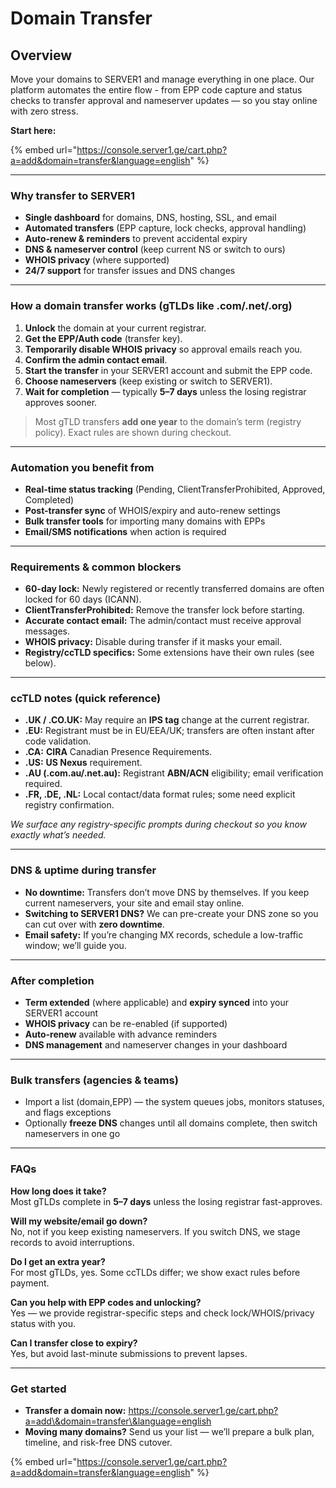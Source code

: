 # Domain Transfer

## Overview

Move your domains to SERVER1 and manage everything in one place. Our platform automates the entire flow - from EPP code capture and status checks to transfer approval and nameserver updates — so you stay online with zero stress.

**Start here:**&#x20;

{% embed url="https://console.server1.ge/cart.php?a=add&domain=transfer&language=english" %}

***

### Why transfer to SERVER1

* **Single dashboard** for domains, DNS, hosting, SSL, and email
* **Automated transfers** (EPP capture, lock checks, approval handling)
* **Auto-renew & reminders** to prevent accidental expiry
* **DNS & nameserver control** (keep current NS or switch to ours)
* **WHOIS privacy** (where supported)
* **24/7 support** for transfer issues and DNS changes

***

### How a domain transfer works (gTLDs like .com/.net/.org)

1. **Unlock** the domain at your current registrar.
2. **Get the EPP/Auth code** (transfer key).
3. **Temporarily disable WHOIS privacy** so approval emails reach you.
4. **Confirm the admin contact email**.
5. **Start the transfer** in your SERVER1 account and submit the EPP code.
6. **Choose nameservers** (keep existing or switch to SERVER1).
7. **Wait for completion** — typically **5–7 days** unless the losing registrar approves sooner.

> Most gTLD transfers **add one year** to the domain’s term (registry policy). Exact rules are shown during checkout.

***

### Automation you benefit from

* **Real-time status tracking** (Pending, ClientTransferProhibited, Approved, Completed)
* **Post-transfer sync** of WHOIS/expiry and auto-renew settings
* **Bulk transfer tools** for importing many domains with EPPs
* **Email/SMS notifications** when action is required

***

### Requirements & common blockers

* **60-day lock:** Newly registered or recently transferred domains are often locked for 60 days (ICANN).
* **ClientTransferProhibited:** Remove the transfer lock before starting.
* **Accurate contact email:** The admin/contact must receive approval messages.
* **WHOIS privacy:** Disable during transfer if it masks your email.
* **Registry/ccTLD specifics:** Some extensions have their own rules (see below).

***

### ccTLD notes (quick reference)

* **.UK / .CO.UK:** May require an **IPS tag** change at the current registrar.
* **.EU:** Registrant must be in EU/EEA/UK; transfers are often instant after code validation.
* **.CA:** **CIRA** Canadian Presence Requirements.
* **.US:** **US Nexus** requirement.
* **.AU (.com.au/.net.au):** Registrant **ABN/ACN** eligibility; email verification required.
* **.FR, .DE, .NL:** Local contact/data format rules; some need explicit registry confirmation.

_We surface any registry-specific prompts during checkout so you know exactly what’s needed._

***

### DNS & uptime during transfer

* **No downtime:** Transfers don’t move DNS by themselves. If you keep current nameservers, your site and email stay online.
* **Switching to SERVER1 DNS?** We can pre-create your DNS zone so you can cut over with **zero downtime**.
* **Email safety:** If you’re changing MX records, schedule a low-traffic window; we’ll guide you.

***

### After completion

* **Term extended** (where applicable) and **expiry synced** into your SERVER1 account
* **WHOIS privacy** can be re-enabled (if supported)
* **Auto-renew** available with advance reminders
* **DNS management** and nameserver changes in your dashboard

***

### Bulk transfers (agencies & teams)

* Import a list (domain,EPP) — the system queues jobs, monitors statuses, and flags exceptions
* Optionally **freeze DNS** changes until all domains complete, then switch nameservers in one go

***

### FAQs

**How long does it take?**\
Most gTLDs complete in **5–7 days** unless the losing registrar fast-approves.

**Will my website/email go down?**\
No, not if you keep existing nameservers. If you switch DNS, we stage records to avoid interruptions.

**Do I get an extra year?**\
For most gTLDs, yes. Some ccTLDs differ; we show exact rules before payment.

**Can you help with EPP codes and unlocking?**\
Yes — we provide registrar-specific steps and check lock/WHOIS/privacy status with you.

**Can I transfer close to expiry?**\
Yes, but avoid last-minute submissions to prevent lapses.

***

### Get started

* **Transfer a domain now:** https://console.server1.ge/cart.php?a=add\&domain=transfer\&language=english
* **Moving many domains?** Send us your list — we’ll prepare a bulk plan, timeline, and risk-free DNS cutover.

{% embed url="https://console.server1.ge/cart.php?a=add&domain=transfer&language=english" %}
